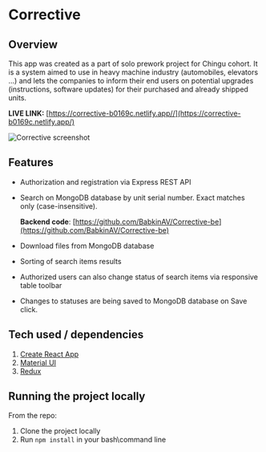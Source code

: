 # Corrective
## Overview
This app was created as a part of solo prework project for Chingu cohort.  It is a system aimed to use in heavy machine industry (automobiles, elevators ...) and lets the companies to inform their end users on potential upgrades (instructions, software updates) for their purchased and  already shipped units. 

**LIVE LINK:** [https://corrective-b0169c.netlify.app//](https://corrective-b0169c.netlify.app/)

![Corrective screenshot](https://user-images.githubusercontent.com/47148325/151711015-308e8515-0db0-40ce-bc68-6415a50dc679.png)


## Features

 - Authorization and registration via Express REST API
 - Search on MongoDB database by unit serial number. Exact matches only (case-insensitive). 

   **Backend code**: [https://github.com/BabkinAV/Corrective-be](https://github.com/BabkinAV/Corrective-be)

 - Download files from MongoDB database
 - Sorting of search items results
 - Authorized users can also change status of search items via responsive table toolbar
 - Changes to statuses are being saved to MongoDB database on Save click.

## Tech used / dependencies
1.  [Create React App](https://reactjs.org/docs/create-a-new-react-app.html)
2. [Material UI](https://mui.com/)
3. [Redux](https://react-redux.js.org/)

## Running the project locally
From the repo:
1. Clone the project locally
2. Run `npm install` in your bash\command line
